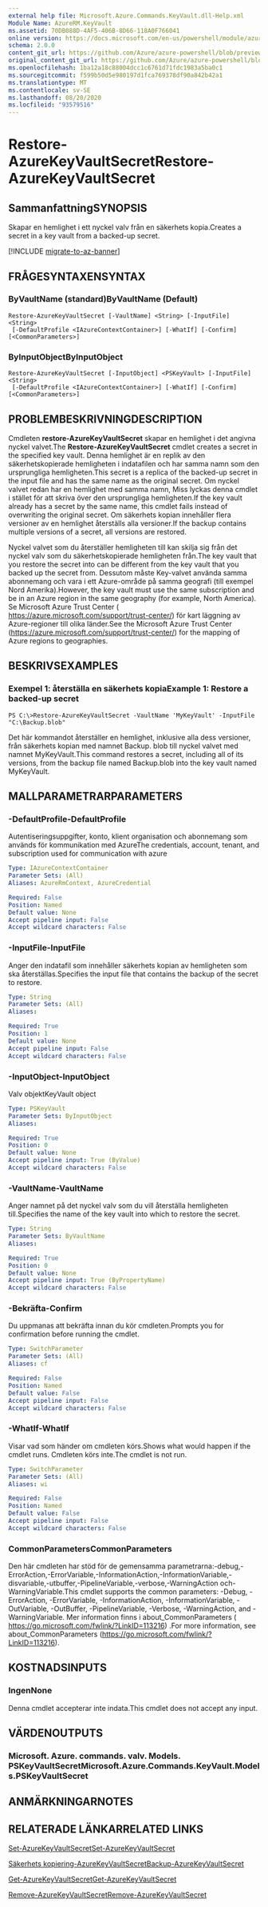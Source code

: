 ```yaml
---
external help file: Microsoft.Azure.Commands.KeyVault.dll-Help.xml
Module Name: AzureRM.KeyVault
ms.assetid: 70DB088D-4AF5-406B-8D66-118A0F766041
online version: https://docs.microsoft.com/en-us/powershell/module/azurerm.keyvault/restore-azurekeyvaultsecret
schema: 2.0.0
content_git_url: https://github.com/Azure/azure-powershell/blob/preview/src/ResourceManager/KeyVault/Commands.KeyVault/help/Restore-AzureKeyVaultSecret.md
original_content_git_url: https://github.com/Azure/azure-powershell/blob/preview/src/ResourceManager/KeyVault/Commands.KeyVault/help/Restore-AzureKeyVaultSecret.md
ms.openlocfilehash: 1ba12a18c88004dcc1c6761d71fdc1983a5ba0c1
ms.sourcegitcommit: f599b50d5e980197d1fca769378df90a842b42a1
ms.translationtype: MT
ms.contentlocale: sv-SE
ms.lasthandoff: 08/20/2020
ms.locfileid: "93579516"
---
```

# <span data-ttu-id="78921-101">Restore-AzureKeyVaultSecret</span><span class="sxs-lookup"><span data-stu-id="78921-101">Restore-AzureKeyVaultSecret</span></span>

## <span data-ttu-id="78921-102">Sammanfattning</span><span class="sxs-lookup"><span data-stu-id="78921-102">SYNOPSIS</span></span>
<span data-ttu-id="78921-103">Skapar en hemlighet i ett nyckel valv från en säkerhets kopia.</span><span class="sxs-lookup"><span data-stu-id="78921-103">Creates a secret in a key vault from a backed-up secret.</span></span>

[!INCLUDE [migrate-to-az-banner](../../includes/migrate-to-az-banner.md)]

## <span data-ttu-id="78921-104">FRÅGESYNTAXEN</span><span class="sxs-lookup"><span data-stu-id="78921-104">SYNTAX</span></span>

### <span data-ttu-id="78921-105">ByVaultName (standard)</span><span class="sxs-lookup"><span data-stu-id="78921-105">ByVaultName (Default)</span></span>
```
Restore-AzureKeyVaultSecret [-VaultName] <String> [-InputFile] <String>
 [-DefaultProfile <IAzureContextContainer>] [-WhatIf] [-Confirm] [<CommonParameters>]
```

### <span data-ttu-id="78921-106">ByInputObject</span><span class="sxs-lookup"><span data-stu-id="78921-106">ByInputObject</span></span>
```
Restore-AzureKeyVaultSecret [-InputObject] <PSKeyVault> [-InputFile] <String>
 [-DefaultProfile <IAzureContextContainer>] [-WhatIf] [-Confirm] [<CommonParameters>]
```

## <span data-ttu-id="78921-107">PROBLEMBESKRIVNING</span><span class="sxs-lookup"><span data-stu-id="78921-107">DESCRIPTION</span></span>
<span data-ttu-id="78921-108">Cmdleten **restore-AzureKeyVaultSecret** skapar en hemlighet i det angivna nyckel valvet.</span><span class="sxs-lookup"><span data-stu-id="78921-108">The **Restore-AzureKeyVaultSecret** cmdlet creates a secret in the specified key vault.</span></span>
<span data-ttu-id="78921-109">Denna hemlighet är en replik av den säkerhetskopierade hemligheten i indatafilen och har samma namn som den ursprungliga hemligheten.</span><span class="sxs-lookup"><span data-stu-id="78921-109">This secret is a replica of the backed-up secret in the input file and has the same name as the original secret.</span></span>
<span data-ttu-id="78921-110">Om nyckel valvet redan har en hemlighet med samma namn, Miss lyckas denna cmdlet i stället för att skriva över den ursprungliga hemligheten.</span><span class="sxs-lookup"><span data-stu-id="78921-110">If the key vault already has a secret by the same name, this cmdlet fails instead of overwriting the original secret.</span></span>
<span data-ttu-id="78921-111">Om säkerhets kopian innehåller flera versioner av en hemlighet återställs alla versioner.</span><span class="sxs-lookup"><span data-stu-id="78921-111">If the backup contains multiple versions of a secret, all versions are restored.</span></span>

<span data-ttu-id="78921-112">Nyckel valvet som du återställer hemligheten till kan skilja sig från det nyckel valv som du säkerhetskopierade hemligheten från.</span><span class="sxs-lookup"><span data-stu-id="78921-112">The key vault that you restore the secret into can be different from the key vault that you backed up the secret from.</span></span>
<span data-ttu-id="78921-113">Dessutom måste Key-valvet använda samma abonnemang och vara i ett Azure-område på samma geografi (till exempel Nord Amerika).</span><span class="sxs-lookup"><span data-stu-id="78921-113">However, the key vault must use the same subscription and be in an Azure region in the same geography (for example, North America).</span></span>
<span data-ttu-id="78921-114">Se Microsoft Azure Trust Center ( https://azure.microsoft.com/support/trust-center/) för kart läggning av Azure-regioner till olika länder.</span><span class="sxs-lookup"><span data-stu-id="78921-114">See the Microsoft Azure Trust Center (https://azure.microsoft.com/support/trust-center/) for the mapping of Azure regions to geographies.</span></span>

## <span data-ttu-id="78921-115">BESKRIVS</span><span class="sxs-lookup"><span data-stu-id="78921-115">EXAMPLES</span></span>

### <span data-ttu-id="78921-116">Exempel 1: återställa en säkerhets kopia</span><span class="sxs-lookup"><span data-stu-id="78921-116">Example 1: Restore a backed-up secret</span></span>
```
PS C:\>Restore-AzureKeyVaultSecret -VaultName 'MyKeyVault' -InputFile "C:\Backup.blob"
```

<span data-ttu-id="78921-117">Det här kommandot återställer en hemlighet, inklusive alla dess versioner, från säkerhets kopian med namnet Backup. blob till nyckel valvet med namnet MyKeyVault.</span><span class="sxs-lookup"><span data-stu-id="78921-117">This command restores a secret, including all of its versions, from the backup file named Backup.blob into the key vault named MyKeyVault.</span></span>

## <span data-ttu-id="78921-118">MALLPARAMETRAR</span><span class="sxs-lookup"><span data-stu-id="78921-118">PARAMETERS</span></span>

### <span data-ttu-id="78921-119">-DefaultProfile</span><span class="sxs-lookup"><span data-stu-id="78921-119">-DefaultProfile</span></span>
<span data-ttu-id="78921-120">Autentiseringsuppgifter, konto, klient organisation och abonnemang som används för kommunikation med Azure</span><span class="sxs-lookup"><span data-stu-id="78921-120">The credentials, account, tenant, and subscription used for communication with azure</span></span>

```yaml
Type: IAzureContextContainer
Parameter Sets: (All)
Aliases: AzureRmContext, AzureCredential

Required: False
Position: Named
Default value: None
Accept pipeline input: False
Accept wildcard characters: False
```

### <span data-ttu-id="78921-121">-InputFile</span><span class="sxs-lookup"><span data-stu-id="78921-121">-InputFile</span></span>
<span data-ttu-id="78921-122">Anger den indatafil som innehåller säkerhets kopian av hemligheten som ska återställas.</span><span class="sxs-lookup"><span data-stu-id="78921-122">Specifies the input file that contains the backup of the secret to restore.</span></span>

```yaml
Type: String
Parameter Sets: (All)
Aliases:

Required: True
Position: 1
Default value: None
Accept pipeline input: False
Accept wildcard characters: False
```

### <span data-ttu-id="78921-123">-InputObject</span><span class="sxs-lookup"><span data-stu-id="78921-123">-InputObject</span></span>
<span data-ttu-id="78921-124">Valv objekt</span><span class="sxs-lookup"><span data-stu-id="78921-124">KeyVault object</span></span>

```yaml
Type: PSKeyVault
Parameter Sets: ByInputObject
Aliases:

Required: True
Position: 0
Default value: None
Accept pipeline input: True (ByValue)
Accept wildcard characters: False
```

### <span data-ttu-id="78921-125">-VaultName</span><span class="sxs-lookup"><span data-stu-id="78921-125">-VaultName</span></span>
<span data-ttu-id="78921-126">Anger namnet på det nyckel valv som du vill återställa hemligheten till.</span><span class="sxs-lookup"><span data-stu-id="78921-126">Specifies the name of the key vault into which to restore the secret.</span></span>

```yaml
Type: String
Parameter Sets: ByVaultName
Aliases:

Required: True
Position: 0
Default value: None
Accept pipeline input: True (ByPropertyName)
Accept wildcard characters: False
```

### <span data-ttu-id="78921-127">-Bekräfta</span><span class="sxs-lookup"><span data-stu-id="78921-127">-Confirm</span></span>
<span data-ttu-id="78921-128">Du uppmanas att bekräfta innan du kör cmdleten.</span><span class="sxs-lookup"><span data-stu-id="78921-128">Prompts you for confirmation before running the cmdlet.</span></span>

```yaml
Type: SwitchParameter
Parameter Sets: (All)
Aliases: cf

Required: False
Position: Named
Default value: False
Accept pipeline input: False
Accept wildcard characters: False
```

### <span data-ttu-id="78921-129">-WhatIf</span><span class="sxs-lookup"><span data-stu-id="78921-129">-WhatIf</span></span>
<span data-ttu-id="78921-130">Visar vad som händer om cmdleten körs.</span><span class="sxs-lookup"><span data-stu-id="78921-130">Shows what would happen if the cmdlet runs.</span></span>
<span data-ttu-id="78921-131">Cmdleten körs inte.</span><span class="sxs-lookup"><span data-stu-id="78921-131">The cmdlet is not run.</span></span>

```yaml
Type: SwitchParameter
Parameter Sets: (All)
Aliases: wi

Required: False
Position: Named
Default value: False
Accept pipeline input: False
Accept wildcard characters: False
```

### <span data-ttu-id="78921-132">CommonParameters</span><span class="sxs-lookup"><span data-stu-id="78921-132">CommonParameters</span></span>
<span data-ttu-id="78921-133">Den här cmdleten har stöd för de gemensamma parametrarna:-debug,-ErrorAction,-ErrorVariable,-InformationAction,-InformationVariable,-disvariable,-utbuffer,-PipelineVariable,-verbose,-WarningAction och-WarningVariable.</span><span class="sxs-lookup"><span data-stu-id="78921-133">This cmdlet supports the common parameters: -Debug, -ErrorAction, -ErrorVariable, -InformationAction, -InformationVariable, -OutVariable, -OutBuffer, -PipelineVariable, -Verbose, -WarningAction, and -WarningVariable.</span></span> <span data-ttu-id="78921-134">Mer information finns i about_CommonParameters ( https://go.microsoft.com/fwlink/?LinkID=113216) .</span><span class="sxs-lookup"><span data-stu-id="78921-134">For more information, see about_CommonParameters (https://go.microsoft.com/fwlink/?LinkID=113216).</span></span>

## <span data-ttu-id="78921-135">KOSTNADS</span><span class="sxs-lookup"><span data-stu-id="78921-135">INPUTS</span></span>

### <span data-ttu-id="78921-136">Ingen</span><span class="sxs-lookup"><span data-stu-id="78921-136">None</span></span>
<span data-ttu-id="78921-137">Denna cmdlet accepterar inte indata.</span><span class="sxs-lookup"><span data-stu-id="78921-137">This cmdlet does not accept any input.</span></span>

## <span data-ttu-id="78921-138">VÄRDEN</span><span class="sxs-lookup"><span data-stu-id="78921-138">OUTPUTS</span></span>

### <span data-ttu-id="78921-139">Microsoft. Azure. commands. valv. Models. PSKeyVaultSecret</span><span class="sxs-lookup"><span data-stu-id="78921-139">Microsoft.Azure.Commands.KeyVault.Models.PSKeyVaultSecret</span></span>

## <span data-ttu-id="78921-140">ANMÄRKNINGAR</span><span class="sxs-lookup"><span data-stu-id="78921-140">NOTES</span></span>

## <span data-ttu-id="78921-141">RELATERADE LÄNKAR</span><span class="sxs-lookup"><span data-stu-id="78921-141">RELATED LINKS</span></span>

[<span data-ttu-id="78921-142">Set-AzureKeyVaultSecret</span><span class="sxs-lookup"><span data-stu-id="78921-142">Set-AzureKeyVaultSecret</span></span>](./Set-AzureKeyVaultSecret.md)

[<span data-ttu-id="78921-143">Säkerhets kopiering-AzureKeyVaultSecret</span><span class="sxs-lookup"><span data-stu-id="78921-143">Backup-AzureKeyVaultSecret</span></span>](./Backup-AzureKeyVaultSecret.md)

[<span data-ttu-id="78921-144">Get-AzureKeyVaultSecret</span><span class="sxs-lookup"><span data-stu-id="78921-144">Get-AzureKeyVaultSecret</span></span>](./Get-AzureKeyVaultSecret.md)

[<span data-ttu-id="78921-145">Remove-AzureKeyVaultSecret</span><span class="sxs-lookup"><span data-stu-id="78921-145">Remove-AzureKeyVaultSecret</span></span>](./Remove-AzureKeyVaultSecret.md)

